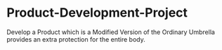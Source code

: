 # Product-Development-Project
Develop a Product which is a Modified Version of the Ordinary Umbrella provides an extra protection for the entire body.
